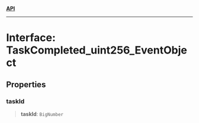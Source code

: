 [**API**](../../../README.md)

***

# Interface: TaskCompleted\_uint256\_EventObject

## Properties

### taskId

> **taskId**: `BigNumber`
